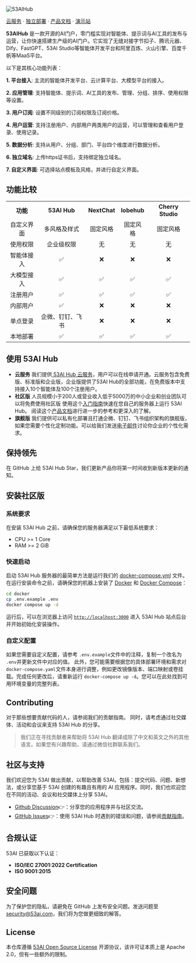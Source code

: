 ![53AIHub](https://oss.ibos.cn/53ai/common/53AIHub_banner.png)

<div>
<a href="https://hub.53ai.com">云服务</a> ·
<a href="https://hub.53ai.com/">独立部署</a> ·
<a href="https://docs.53ai.com/">产品文档</a> ·
<a href="https://aihub.53ai.com">演示站</a>

</div>

**53AIHub** 是一款开源的AI门户，零门槛实现对智能体、提示词与AI工具的发布与运营，让你快速搭建生产级的AI门户。它实现了无缝对接字节扣子、腾讯元器、Dify、FastGPT、53AI Studio等智能体开发平台和阿里百炼、火山引擎、百度千帆等MaaS平台。

以下是其核心功能列表： 

**1. 平台接入**:
主流的智能体开发平台、云计算平台、大模型平台的接入。

**2. 应用管理**:
支持智能体、提示词、AI工具的发布、管理、分组、排序、使用权限等设置。

**3. 用户订阅**:
设置不同级别的订阅权限及订阅价格。

**4. 用户运营**:
支持注册用户、内部用户两类用户的运营，可以管理和查看用户登录、使用记录。

**5. 数据分析**:
支持从用户、分组、部门、平台四个维度进行数据分析。

**6. 独立域名**:
上传https证书后，支持绑定独立域名。

**7. 自定义界面**:
可选择站点模板及风格，并进行自定义界面。

## 功能比较

<table style="width:100%;">
  <tr>
    <th align="center">功能</th>
    <th align="center">53AI Hub</th>
    <th align="center">NextChat</th>
    <th align="center">lobehub</th>
    <th align="center">Cherry Studio</th>
  </tr>
  <tr>
    <td align="center">自定义界面</td>
    <td align="center">多风格及样式</td>
    <td align="center">固定风格</td>
    <td align="center">固定风格</td>
    <td align="center">固定风格</td>
  </tr>
  <tr>
    <td align="center">使用权限</td>
    <td align="center">企业级权限</td>
    <td align="center">无</td>
    <td align="center">无</td>
    <td align="center">无</td>
  </tr>
  <tr>
    <td align="center">智能体接入</td>
    <td align="center">✅</td>
    <td align="center">❌</td>
    <td align="center">❌</td>
    <td align="center">❌</td>
  </tr>
  <tr>
    <td align="center">大模型接入</td>
    <td align="center">✅</td>
    <td align="center">✅</td>
    <td align="center">✅</td>
    <td align="center">✅</td>
  </tr>
  <tr>
    <td align="center">注册用户</td>
    <td align="center">✅</td>
    <td align="center">✅</td>
    <td align="center">✅</td>
    <td align="center">✅</td>
  </tr>
  <tr>
    <td align="center">内部用户</td>
    <td align="center">✅</td>
    <td align="center">❌</td>
    <td align="center">❌</td>
    <td align="center">❌</td>
  </tr>
  <tr>
    <td align="center">单点登录</td>
    <td align="center">企微、钉钉、飞书</td>
    <td align="center">❌</td>
    <td align="center">❌</td>
    <td align="center">❌</td>
  </tr>
  <tr>
    <td align="center">本地部署</td>
    <td align="center">✅</td>
    <td align="center">✅</td>
    <td align="center">✅</td>
    <td align="center">✅</td>
  </tr>
</table>

## 使用 53AI Hub

* **云服务**
  我们提供[ 53AI Hub 云服务](https://hub.53ai.com)，用户可以在线申请开通。云服务包含免费版、标准版和企业版，企业版提供了53AI Hub的全部功能，在免费版本中支持接入10个智能体及100个注册用户。
* **社区版**
  人员规模小于200人或营业收入低于5000万的中小企业和创业团队可以将免费使用社区版
  使用这个[入门指南](#快速启动)快速在您自己的服务器上运行 53AI Hub。
  阅读这个[产品文档](https://docs.53ai.com)进行进一步的参考和更深入的了解。
* **旗舰版**
  我们提供可以私有化部署且打通企微、钉钉、飞书组织架构的旗舰版，如果您需要个性化定制功能。可以给我们发送[电子邮件](mailto\:hub@53ai.com?subject=\[GitHub]商业授权)讨论你企业的个性化需求。

## 保持领先

在 GitHub 上给 53AI Hub Star，我们更新产品你将第一时间收到新版本更新的通知。

## 安装社区版

### 系统要求

在安装 53AI Hub 之前，请确保您的服务器满足以下最低系统要求：

* CPU >= 1 Core
* RAM >= 2 GiB

### 快速启动

启动 53AI Hub 服务器的最简单方法是运行我们的 [docker-compose.yml](docker/docker-compose.yaml) 文件。在运行安装命令之前，请确保您的机器上安装了 [Docker](https://docs.docker.com/get-docker/) 和 [Docker Compose](https://docs.docker.com/compose/install/)：

```bash
cd docker
cp .env.example .env
docker compose up -d
```

运行后，可以在浏览器上访问 [`http://localhost:3000`](http://localhost:3000) 进入 53AI Hub 站点后台并开始初始化安装操作。

### 自定义配置

如果您需要自定义配置，请参考 `.env.example`文件中的注释，复制一个改名为 `.env`并更新文件中对应的值。
此外，您可能需要根据您的具体部署环境和需求对 `docker-compose.yaml`文件本身进行调整，例如更改镜像版本、端口映射或卷挂载。完成任何更改后，请重新运行 `docker-compose up -d`。您可以在此处找到可用环境变量的完整列表。

## Contributing

对于那些想要贡献代码的人，请参阅我们的贡献指南。
同时，请考虑通过社交媒体、活动和会议来支持 53AI Hub 的分享。

> 我们正在寻找贡献者来帮助将 53AI Hub 翻译成除了中文和英文之外的其他语言。如果您有兴趣帮助，请通过微信社群联系我们。

## 社区与支持

我们欢迎您为 53AI 做出贡献，以帮助改善 53AI。包括：提交代码、问题、新想法，或分享您基于 53AI 创建的有趣且有用的 AI 应用程序。同时，我们也欢迎您在不同的活动、会议和社交媒体上分享 53AI。

* [Github Discussion](https://github.com/53ai/53aihub/discussions)👉：分享您的应用程序并与社区交流。
* [GitHub Issues](https://github.com/53ai/53aihub/issues)👉：使用 53AI Hub 时遇到的错误和问题，请参阅[贡献指南](CONTRIBUTING.md)。

## 合规认证

53AI 已获取以下认证：

* **ISO/IEC 27001:2022  Certification**
* **ISO 9001:2015**

## 安全问题

为了保护您的隐私，请避免在 GitHub 上发布安全问题。发送问题至 security@53ai.com，我们将为您做更细致的解答。

## License

本仓库遵循 [53AI Open Source License](LICENSE) 开源协议，该许可证本质上是 Apache 2.0，但有一些额外的限制。
